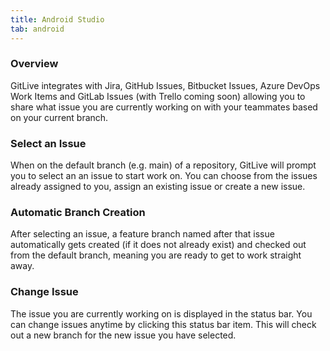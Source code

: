 ```yaml
---
title: Android Studio
tab: android
---
```


### Overview

GitLive integrates with Jira, GitHub Issues, Bitbucket Issues, Azure DevOps Work Items and GitLab Issues (with Trello coming soon) allowing you to share what issue you are currently working on with your teammates based on your current branch.


### Select an Issue
When on the default branch (e.g. main) of a repository, GitLive will prompt you to select an an issue to start work on. You can choose from the issues already assigned to you, assign an existing issue or create a new issue.



### Automatic Branch Creation
After selecting an issue, a feature branch named after that issue automatically gets created (if it does not already exist) and checked out from the default branch, meaning you are ready to get to work straight away.


### Change Issue
The issue you are currently working on is displayed in the status bar. You can change issues anytime by clicking this status bar item. This will check out a new branch for the new issue you have selected.

